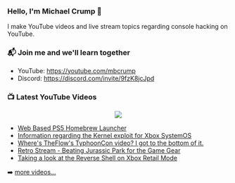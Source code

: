 ### Hello, I'm Michael Crump 👋

I make YouTube videos and live stream topics regarding console hacking on YouTube. 

### 📬 Join me and we'll learn together

- YouTube: https://youtube.com/mbcrump
- Discord: https://discord.com/invite/9fzK8jcJpd

### 📺 Latest YouTube Videos

<div align="center">

[<img src="https://img.shields.io/badge/-Subscribe-red?style=for-the-badge&logo=youtube&logoColor=white"/>](https://www.youtube.com/c/mbcrump?sub_confirmation=1)

</div>

<!-- YOUTUBE:START -->
- [Web Based PS5 Homebrew Launcher](https://www.youtube.com/watch?v=XhnOFEq8t7A)
- [Information regarding the Kernel exploit for Xbox SystemOS](https://www.youtube.com/watch?v=k1ocmbGTcmk)
- [Where&#39;s TheFlow&#39;s TyphoonCon video? I got to the bottom of it.](https://www.youtube.com/watch?v=3STUWlLM10U)
- [Retro Stream - Beating Jurassic Park for the Game Gear](https://www.youtube.com/watch?v=EJ2QdNdb7Wk)
- [Taking a look at the Reverse Shell on Xbox Retail Mode](https://www.youtube.com/watch?v=G7aXA58Hwfs)
<!-- YOUTUBE:END -->

➡️ [more videos...](https://youtube.com/mbcrump)

